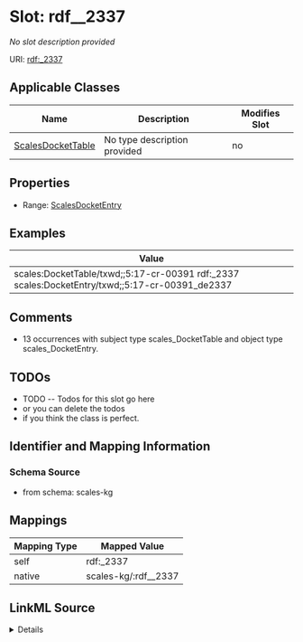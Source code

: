 

# Slot: rdf__2337


_No slot description provided_





URI: [rdf:_2337](http://www.w3.org/1999/02/22-rdf-syntax-ns#_2337)



<!-- no inheritance hierarchy -->





## Applicable Classes

| Name | Description | Modifies Slot |
| --- | --- | --- |
| [ScalesDocketTable](../classes/ScalesDocketTable.md) | No type description provided |  no  |







## Properties

* Range: [ScalesDocketEntry](../classes/ScalesDocketEntry.md)






## Examples

| Value |
| --- |
| scales:DocketTable/txwd;;5:17-cr-00391 rdf:_2337 scales:DocketEntry/txwd;;5:17-cr-00391_de2337 |

## Comments

* 13 occurrences with subject type scales_DocketTable and object type scales_DocketEntry.

## TODOs

* TODO -- Todos for this slot go here
* or you can delete the todos
* if you think the class is perfect.

## Identifier and Mapping Information







### Schema Source


* from schema: scales-kg




## Mappings

| Mapping Type | Mapped Value |
| ---  | ---  |
| self | rdf:_2337 |
| native | scales-kg/:rdf__2337 |




## LinkML Source

<details>
```yaml
name: rdf__2337
description: No slot description provided
todos:
- TODO -- Todos for this slot go here
- or you can delete the todos
- if you think the class is perfect.
comments:
- 13 occurrences with subject type scales_DocketTable and object type scales_DocketEntry.
examples:
- value: scales:DocketTable/txwd;;5:17-cr-00391 rdf:_2337 scales:DocketEntry/txwd;;5:17-cr-00391_de2337
from_schema: scales-kg
rank: 1000
slot_uri: rdf:_2337
alias: rdf__2337
domain_of:
- scales_DocketTable
range: scales_DocketEntry

```
</details>